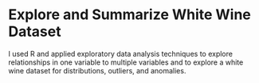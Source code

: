# Explore and Summarize White Wine Dataset

I used R and applied exploratory data analysis techniques to explore relationships in one variable to multiple variables and to explore a white wine dataset for distributions, outliers, and anomalies.
